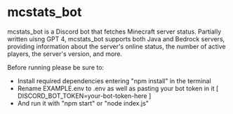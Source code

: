 # mcstats_bot
mcstats_bot is a Discord bot that fetches Minecraft server status. Partially written uisng GPT 4, mcstats_bot supports both Java and Bedrock servers, providing information about the server's online status, the number of active players, the server's version, and more.

Before running please be sure to:
-  Install required dependencies entering "npm install" in the terminal
-  Rename EXAMPLE.env to .env as well as pasting your bot token in it [ DISCORD_BOT_TOKEN=your-bot-token-here ]
-  And run it with "npm start" or "node index.js"
  
